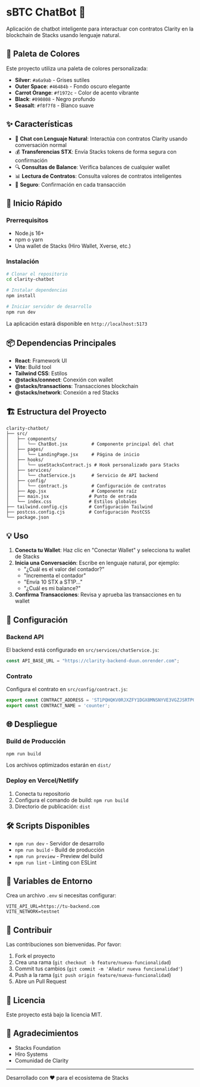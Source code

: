 # sBTC ChatBot 🚀

Aplicación de chatbot inteligente para interactuar con contratos Clarity en la blockchain de Stacks usando lenguaje natural.

## 🎨 Paleta de Colores

Este proyecto utiliza una paleta de colores personalizada:

- **Silver**: `#a6a9ab` - Grises sutiles
- **Outer Space**: `#46484b` - Fondo oscuro elegante  
- **Carrot Orange**: `#f1972c` - Color de acento vibrante
- **Black**: `#090808` - Negro profundo
- **Seasalt**: `#f8f7f8` - Blanco suave

## ✨ Características

- 💬 **Chat con Lenguaje Natural**: Interactúa con contratos Clarity usando conversación normal
- 💰 **Transferencias STX**: Envía Stacks tokens de forma segura con confirmación
- 🔍 **Consultas de Balance**: Verifica balances de cualquier wallet
- 📊 **Lectura de Contratos**: Consulta valores de contratos inteligentes
- 🔐 **Seguro**: Confirmación en cada transacción

## 🚀 Inicio Rápido

### Prerrequisitos

- Node.js 16+
- npm o yarn
- Una wallet de Stacks (Hiro Wallet, Xverse, etc.)

### Instalación

```bash
# Clonar el repositorio
cd clarity-chatbot

# Instalar dependencias
npm install

# Iniciar servidor de desarrollo
npm run dev
```

La aplicación estará disponible en `http://localhost:5173`

## 📦 Dependencias Principales

- **React**: Framework UI
- **Vite**: Build tool
- **Tailwind CSS**: Estilos
- **@stacks/connect**: Conexión con wallet
- **@stacks/transactions**: Transacciones blockchain
- **@stacks/network**: Conexión a red Stacks

## 🏗️ Estructura del Proyecto

```
clarity-chatbot/
├── src/
│   ├── components/
│   │   └── ChatBot.jsx         # Componente principal del chat
│   ├── pages/
│   │   └── LandingPage.jsx     # Página de inicio
│   ├── hooks/
│   │   └── useStacksContract.js # Hook personalizado para Stacks
│   ├── services/
│   │   └── chatService.js      # Servicio de API backend
│   ├── config/
│   │   └── contract.js         # Configuración de contratos
│   ├── App.jsx                 # Componente raíz
│   ├── main.jsx               # Punto de entrada
│   └── index.css              # Estilos globales
├── tailwind.config.cjs        # Configuración Tailwind
├── postcss.config.cjs         # Configuración PostCSS
└── package.json
```

## 💡 Uso

1. **Conecta tu Wallet**: Haz clic en "Conectar Wallet" y selecciona tu wallet de Stacks
2. **Inicia una Conversación**: Escribe en lenguaje natural, por ejemplo:
   - "¿Cuál es el valor del contador?"
   - "Incrementa el contador"
   - "Envía 10 STX a ST1P..."
   - "¿Cuál es mi balance?"
3. **Confirma Transacciones**: Revisa y aprueba las transacciones en tu wallet

## 🔧 Configuración

### Backend API

El backend está configurado en `src/services/chatService.js`:

```javascript
const API_BASE_URL = "https://clarity-backend-duun.onrender.com";
```

### Contrato

Configura el contrato en `src/config/contract.js`:

```javascript
export const CONTRACT_ADDRESS = 'ST1PQHQKV0RJXZFY1DGX8MNSNYVE3VGZJSRTPGZGM';
export const CONTRACT_NAME = 'counter';
```

## 🌐 Despliegue

### Build de Producción

```bash
npm run build
```

Los archivos optimizados estarán en `dist/`

### Deploy en Vercel/Netlify

1. Conecta tu repositorio
2. Configura el comando de build: `npm run build`
3. Directorio de publicación: `dist`

## 🛠️ Scripts Disponibles

- `npm run dev` - Servidor de desarrollo
- `npm run build` - Build de producción
- `npm run preview` - Preview del build
- `npm run lint` - Linting con ESLint

## 📝 Variables de Entorno

Crea un archivo `.env` si necesitas configurar:

```env
VITE_API_URL=https://tu-backend.com
VITE_NETWORK=testnet
```

## 🤝 Contribuir

Las contribuciones son bienvenidas. Por favor:

1. Fork el proyecto
2. Crea una rama (`git checkout -b feature/nueva-funcionalidad`)
3. Commit tus cambios (`git commit -m 'Añadir nueva funcionalidad'`)
4. Push a la rama (`git push origin feature/nueva-funcionalidad`)
5. Abre un Pull Request

## 📄 Licencia

Este proyecto está bajo la licencia MIT.

## 🙏 Agradecimientos

- Stacks Foundation
- Hiro Systems
- Comunidad de Clarity

---

Desarrollado con ❤️ para el ecosistema de Stacks
